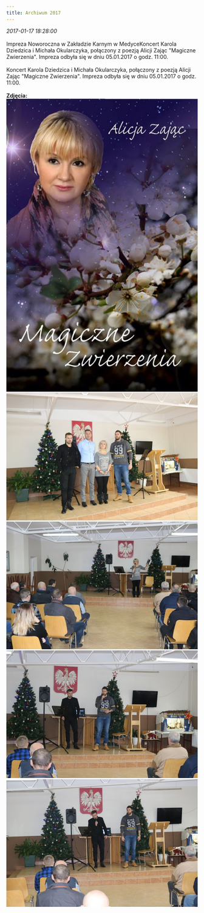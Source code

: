 ```yaml
---
title: Archiwum 2017
---
```


<div class="archiveItem">
<i>2017-01-17 18:28:00</i><br><br>
Impreza Noworoczna w Zakładzie Karnym w MedyceKoncert Karola Dziedzica i Michała Okularczyka, połączony z poezją Alicji Zając "Magiczne Zwierzenia". Impreza odbyła się w dniu 05.01.2017 o godz. 11:00.<br><br>
Koncert Karola Dziedzica i Michała Okularczyka, połączony z poezją Alicji Zając "Magiczne Zwierzenia". Impreza odbyła się w dniu 05.01.2017 o godz. 11:00.<br><br>
<b>Zdjęcia:</b><br>
<div class="centerImgs">
<img src="img/archive_files/10922791_780092128751758_9072447742198021141_n.jpg" /><br>
<img src="img/archive_files/Obraz1 031.jpg" /><br>
<img src="img/archive_files/Obraz1 037.jpg" /><br>
<img src="img/archive_files/Obraz1 041.jpg" /><br>
<img src="img/archive_files/Obraz1 042.jpg" /><br>
</div>
</div>
